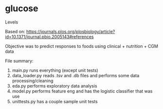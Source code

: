 # glucose
Levels

Based on: https://journals.plos.org/plosbiology/article?id=10.1371/journal.pbio.2005143#references

Objective was to predict responses to foods using clinical + nutrition + CGM data 

File summary:
1. main.py runs everything (except unit tests)
2. data_loader.py reads .tsv and .db files and performs some data processing/cleaning 
3. eda.py performs exploratory data analysis 
4. model.py performs feature eng and has the logistic classifier that was use 
5. unittests.py has a couple sample unit tests 
